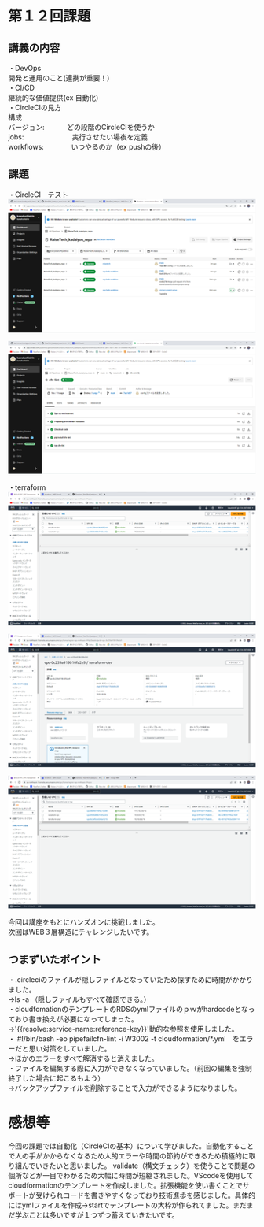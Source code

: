 # 第１２回課題
## 講義の内容
・DevOps<br>
開発と運用のこと(連携が重要！)<br>
・CI/CD <br>
継続的な価値提供(ex 自動化)<br>
・CircleCIの見方<br>
構成<br>
バージョン:  　　　どの段階のCircleCIを使うか<br>
jobs:　　　　　　　実行させたい場夜を定義<br>
workflows:　　　　いつやるのか（ex pushの後）<br>


## 課題
・CircleCI　テスト<br>
![test](images/sample-test.png)

![test2](images/sample-test2.png)


・terraform<br>
![terraform](images/terraform-1.png)

![terraform](images/terraform-2.png)

![terraform](images/terraform-3.png)


今回は講座をもとにハンズオンに挑戦しました。<br>
次回はWEB３層構造にチャレンジしたいです。<br>


## つまずいたポイント
・.circleciのファイルが隠しファイルとなっていたため探すために時間がかかりました。<br>
→ls -a （隠しファイルもすべて確認できる。）<br>
・cloudfomationのテンプレートのRDSのymlファイルのｐｗがhardcodeとなっており書き換えが必要になってしまった。<br>
→'{{resolve:service-name:reference-key}}'動的な参照を使用しました。<br>
・ #!/bin/bash -eo pipefailcfn-lint -i W3002 -t cloudformation/*.yml　をエラーだと思い対策をしていました。<br>
→ほかのエラーをすべて解消すると消えました。<br>
・ファイルを編集する際に入力ができなくなっていました。（前回の編集を強制終了した場合に起こるもよう）<br>
→バックアップファイルを削除することで入力ができるようになりました。<br>
# 感想等
今回の課題では自動化（CircleCIの基本）について学びました。自動化することで人の手がかからなくなるため人的エラーや時間の節約ができるため積極的に取り組んでいきたいと思いました。
validate（構文チェック）を使うことで問題の個所などが一目でわかるため大幅に時間が短縮されました。VScodeを使用してcloudformationのテンプレートを作成しました。拡張機能を使い書くことでサポートが受けられコードを書きやすくなっており技術進歩を感じました。具体的にはymlファイルを作成→startでテンプレートの大枠が作られてました。まだまだ学ぶことは多いですが１つずつ蓄えていきたいです。
